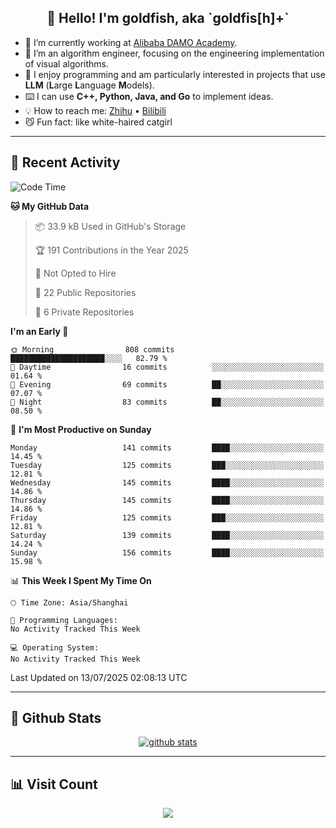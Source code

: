 
<h2 align="center">👋 Hello! I'm goldfish, aka `goldfis[h]+`</h2>

- 📍 I’m currently working at [Alibaba DAMO Academy](https://damo.alibaba.com/).  
- 🌱 I’m an algorithm engineer, focusing on the engineering implementation of visual algorithms.  
- 💬 I enjoy programming and am particularly interested in projects that use **LLM** (**L**arge **L**anguage **M**odels).   
- ⌨️ I can use **C++, Python, Java, and Go** to implement ideas.  
- 💡 How to reach me: [Zhihu](https://www.zhihu.com/people/goldfishh) • [Bilibili](https://space.bilibili.com/11349246)  
- 😼 Fun fact: like white-haired catgirl  

-------

## 🔧 Recent Activity

<!--START_SECTION:waka-->
![Code Time](http://img.shields.io/badge/Code%20Time-94%20hrs%2014%20mins-blue)

**🐱 My GitHub Data** 

> 📦 33.9 kB Used in GitHub's Storage 
 > 
> 🏆 191 Contributions in the Year 2025
 > 
> 🚫 Not Opted to Hire
 > 
> 📜 22 Public Repositories 
 > 
> 🔑 6 Private Repositories 
 > 
**I'm an Early 🐤** 

```text
🌞 Morning                808 commits         █████████████████████░░░░   82.79 % 
🌆 Daytime                16 commits          ░░░░░░░░░░░░░░░░░░░░░░░░░   01.64 % 
🌃 Evening                69 commits          ██░░░░░░░░░░░░░░░░░░░░░░░   07.07 % 
🌙 Night                  83 commits          ██░░░░░░░░░░░░░░░░░░░░░░░   08.50 % 
```
📅 **I'm Most Productive on Sunday** 

```text
Monday                   141 commits         ████░░░░░░░░░░░░░░░░░░░░░   14.45 % 
Tuesday                  125 commits         ███░░░░░░░░░░░░░░░░░░░░░░   12.81 % 
Wednesday                145 commits         ████░░░░░░░░░░░░░░░░░░░░░   14.86 % 
Thursday                 145 commits         ████░░░░░░░░░░░░░░░░░░░░░   14.86 % 
Friday                   125 commits         ███░░░░░░░░░░░░░░░░░░░░░░   12.81 % 
Saturday                 139 commits         ████░░░░░░░░░░░░░░░░░░░░░   14.24 % 
Sunday                   156 commits         ████░░░░░░░░░░░░░░░░░░░░░   15.98 % 
```


📊 **This Week I Spent My Time On** 

```text
🕑︎ Time Zone: Asia/Shanghai

💬 Programming Languages: 
No Activity Tracked This Week

💻 Operating System: 
No Activity Tracked This Week
```


 Last Updated on 13/07/2025 02:08:13 UTC
<!--END_SECTION:waka-->

-------

## 📆 Github Stats

<p align="center">
    <a href="https://github.com/anuraghazra/github-readme-stats">
      <img src="https://github-readme-stats.vercel.app/api?username=goldfishh&show_icons=true&theme=dracula" alt="github stats" />
    </a>
</p>

-------

## 📊 Visit Count

<p align="center">
  <a href="https://count.getloli.com/"><img src="https://count.getloli.com/get/@:goldfishh?theme=rule34"></a>
</p>
